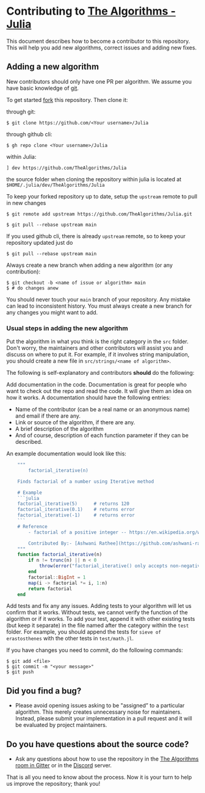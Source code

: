 # Contributing to [The Algorithms - Julia](https://github.com/TheAlgorithms/Julia)

This document describes how to become a contributor to this repository. This will help you add new algorithms, correct issues and adding new fixes.

## Adding a new algorithm

New contributors should only have one PR per algorithm. We assume you have basic knowledge of [git](https://git-scm.org).

To get started [fork](https://help.github.com/articles/fork-a-repo) this repository. Then clone it:

through git:

	$ git clone https://github.com/<Your username>/Julia

through github cli:

	$ gh repo clone <Your username>/Julia

within Julia:

    ] dev https://github.com/TheAlgorithms/Julia

the source folder when cloning the repository within julia is located at `$HOME/.julia/dev/TheAlgorithms/Julia`

To keep your forked repository up to date, setup the `upstream` remote to pull in new changes

	$ git remote add upstream https://github.com/TheAlgorithms/Julia.git

	$ git pull --rebase upstream main

If you used github cli, there is already `upstream` remote, so to keep your repository updated just do

    $ git pull --rebase upstream main

Always create a new branch when adding a new algorithm (or any contribution):

	$ git checkout -b <name of issue or algorithm> main
	$ # do changes anew

You should never touch your `main` branch of your repository. Any mistake can lead to inconsistent history. You must always create a new branch for any changes you might want to add.

### Usual steps in adding the new algorithm

Put the algorithm in what you think is the right category in the `src` folder. Don't worry, the maintainers and other contributors will assist you and discuss on where to put it. For example, if it involves string manipulation, you should create a new file in `src/strings/<name of algorithm>`.

The following is self-explanatory and contributors **should** do the following:

Add documentation in the code. Documentation is great for people who want to check out the repo and read the code. It will give them an idea on how it works. A documentation should have the following entries:

- Name of the contributor (can be a real name or an anonymous name) and email if there are any.
- Link or source of the algorithm, if there are any.
- A brief description of the algorithm
- And of course, description of each function parameter if they can be described.

An example documentation would look like this:

```julia
    """
        factorial_iterative(n)

    Finds factorial of a number using Iterative method

    # Example
    ```julia
    factorial_iterative(5)      # returns 120
    factorial_iterative(0.1)    # returns error
    factorial_iterative(-1)     # returns error
    ```
    # Reference
        - factorial of a positive integer -- https://en.wikipedia.org/wiki/Factorial

        Contributed By:- [Ashwani Rathee](https://github.com/ashwani-rathee)
    """
    function factorial_iterative(n)
        if n != trunc(n) || n < 0
            throw(error("factorial_iterative() only accepts non-negative integral values"))
        end
        factorial::BigInt = 1
        map(i -> factorial *= i, 1:n)
        return factorial
    end
```

Add tests and fix any any issues. Adding tests to your algorithm will let us confirm that it works. Without tests, we cannot verify the function of the algorithm or if it works. To add your test, append it with other existing tests (but keep it separate) in the file named after the category within the `test` folder. For example, you should append the tests for `sieve of erastosthenes` with the other tests in `test/math.jl`.

If you have changes you need to commit, do the following commands:

	$ git add <file>
	$ git commit -m "<your message>"
	$ git push


## Did you find a bug?

- Please avoid opening issues asking to be "assigned” to a particular algorithm. This merely creates unnecessary noise for maintainers. Instead, please submit your implementation in a pull request and it will be evaluated by project maintainers.

## Do you have questions about the source code?

- Ask any questions about how to use the repository in the [The Algorithms room in Gitter](https://gitter.im/TheAlgorithms/community?source=orgpage#) or in the [Discord](https://discord.gg/c7MnfGFGa6) server.

That is all you need to know about the process. Now it is your turn to help us improve the repository; thank you!
